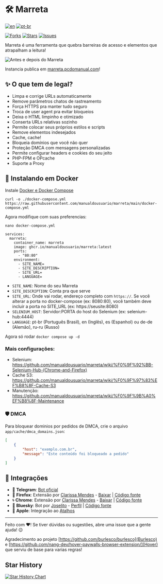 # 🛠️ Marreta

[![en](https://img.shields.io/badge/lang-en-red.svg)](https://github.com/manualdousuario/marreta/blob/master/README.en.md)
[![pt-br](https://img.shields.io/badge/lang-pt--br-green.svg)](https://github.com/manualdousuario/marreta/blob/master/README.md)

[![Forks](https://img.shields.io/github/forks/manualdousuario/marreta)](https://github.com/manualdousuario/marreta/network/members)
[![Stars](https://img.shields.io/github/stars/manualdousuario/marreta)](https://github.com/manualdousuario/marreta/stargazers)
[![Issues](https://img.shields.io/github/issues/manualdousuario/marreta)](https://github.com/manualdousuario/marreta/issues)

Marreta é uma ferramenta que quebra barreiras de acesso e elementos que atrapalham a leitura!

![Antes e depois do Marreta](https://github.com/manualdousuario/marreta/blob/main/screen.png?raw=true)

Instancia publica em [marreta.pcdomanual.com](https://marreta.pcdomanual.com)!

## ✨ O que tem de legal?

- Limpa e corrige URLs automaticamente
- Remove parâmetros chatos de rastreamento
- Força HTTPS pra manter tudo seguro
- Troca de user agent pra evitar bloqueios
- Deixa o HTML limpinho e otimizado
- Conserta URLs relativas sozinho
- Permite colocar seus próprios estilos e scripts
- Remove elementos indesejados
- Cache, cache!
- Bloqueia domínios que você não quer
- Proteção DMCA com mensagens personalizadas
- Permite configurar headers e cookies do seu jeito
- PHP-FPM e OPcache
- Suporte a Proxy

## 🐳 Instalando em Docker

Instale [Docker e Docker Compose](https://docs.docker.com/engine/install/)

`curl -o ./docker-compose.yml https://raw.githubusercontent.com/manualdousuario/marreta/main/docker-compose.yml`

Agora modifique com suas preferencias:

`nano docker-compose.yml`

```
services:
  marreta:
    container_name: marreta
    image: ghcr.io/manualdousuario/marreta:latest
    ports:
      - "80:80"
    environment:
      - SITE_NAME=
      - SITE_DESCRIPTION=
      - SITE_URL=
      - LANGUAGE=
```

- `SITE_NAME`: Nome do seu Marreta
- `SITE_DESCRIPTION`: Conta pra que serve
- `SITE_URL`: Onde vai rodar, endereço completo com `https://`. Se você alterar a porta no docker-compose (ex: 8080:80), você também deve incluir a porta no SITE_URL (ex: https://seusite:8080)
- `SELENIUM_HOST`: Servidor:PORTA do host do Selenium (ex: selenium-hub:4444)
- `LANGUAGE`: pt-br (Português Brasil), en (Inglês), es (Espanhol) ou de-de (Alemão), ru-ru (Russo)
 
Agora só rodar `docker compose up -d`

### Mais configurações:
- Selenium: https://github.com/manualdousuario/marreta/wiki/%F0%9F%92%BB-Selenium-Hub-(Chrome-and-Firefox)
- Cache S3: https://github.com/manualdousuario/marreta/wiki/%F0%9F%97%83%EF%B8%8F-Cache-S3
- Manutenção: https://github.com/manualdousuario/marreta/wiki/%F0%9F%9B%A0%EF%B8%8F-Maintenance

### 🛡️ DMCA

Para bloquear dominios por pedidos de DMCA, crie o arquivo `app/cache/dmca_domains.json`:

```json
[
    {
        "host": "exemplo.com.br",
        "message": "Este conteúdo foi bloqueado a pedido"
    }
]
```

## 🚀 Integrações

- 🤖 **Telegram**: [Bot oficial](https://t.me/leissoai_bot)
- 🦊 **Firefox**: Extensão por [Clarissa Mendes](https://claromes.com/pages/whoami) - [Baixar](https://addons.mozilla.org/pt-BR/firefox/addon/marreta/) | [Código fonte](https://github.com/manualdousuario/marreta-extensao)
- 🌀 **Chrome**: Extensão por [Clarissa Mendes](https://claromes.com/pages/whoami) - [Baixar](https://chromewebstore.google.com/detail/marreta/ipelapagohjgjcgpncpbmaaacemafppe) | [Código fonte](https://github.com/manualdousuario/marreta-extensao)
- 🦋 **Bluesky**: Bot por [Joselito](https://bsky.app/profile/joseli.to) - [Perfil](https://bsky.app/profile/marreta.pcdomanual.com) | [Código fonte](https://github.com/manualdousuario/marreta-bot)
- 🍎 **Apple**: Integração ao [Atalhos](https://www.icloud.com/shortcuts/3594074b69ee4707af52ed78922d624f)

---

Feito com ❤️! Se tiver dúvidas ou sugestões, abre uma issue que a gente ajuda! 😉

Agradecimento ao projeto [https://github.com/burlesco/burlesco](Burlesco) e [https://github.com/nang-dev/hover-paywalls-browser-extension/](Hover) que serviu de base para varias regras!

## Star History

[![Star History Chart](https://api.star-history.com/svg?repos=manualdousuario/marreta&type=Date)](https://star-history.com/#manualdousuario/marreta&Date)
